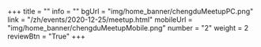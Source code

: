+++
title = ""
info = ""
bgUrl = "img/home_banner/chengduMeetupPC.png"
link = "/zh/events/2020-12-25/meetup.html"
mobileUrl = "img/home_banner/chengduMeetupMobile.png"
number = "2"
weight =  2
reviewBtn = "True"
+++